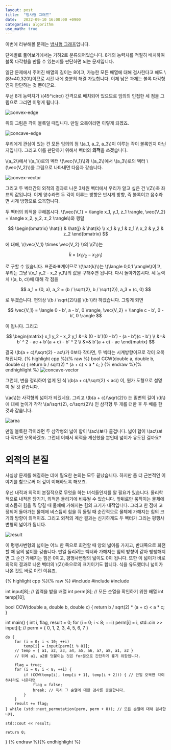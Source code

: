 ```yaml
---
layout: post
title:  "방사형 그래프"
date:   2022-09-10 16:00:00 +0900
categories: algorithm
use_math: true
---
```


이번에 리뷰해볼 문제는 [방사형 그래프][q]입니다.

단계별로 풀어보기에서는 기하2로 분류되어있습니다. 8개의 능력치를 적절히 배치하여 볼록 다각형을 만들 수 있는지를 판단하면 되는 문제입니다.

일단 문제에서 주어진 배열의 길이는 8이고, 가능한 모든 배열에 대해 검사한다고 해도 \\(8!=40,320\\)이므로 시간 내에 충분히 해결 가능합니다. 이제 남은 과제는 볼록 다각형인지 판단하는 것 뿐이군요.

우선 8개 능력치가 \\(45^\circ\\) 간격으로 배치되어 있으므로 임의의 인접한 세 점을 그림으로 그리면 이렇게 됩니다.

![convex-edge](/assets/images/2022-09-10-parameter-convex/convex-edge.jpg)

위의 그림은 각이 볼록일 때입니다. 만일 오목이라면 이렇게 되겠죠.

![concave-edge](/assets/images/2022-09-10-parameter-convex/concave-edge.jpg)

우리에게 관심이 있는 건 모든 임의의 점 \\(a_1, a_2, a_3\\)이 이루는 각이 볼록인지 아닌지입니다. 그리고 이를 판단하기 위해서 벡터의 <strong>외적</strong>을 쓰겠습니다.

\\(a_2\\)에서 \\(a_1\\)로의 벡터 \\(\vec{V_1}\\)과 \\(a_2\\)에서 \\(a_3\\)로의 벡터 \\(\vec{V_2}\\)를 그림으로 나타내면 다음과 같습니다.

![convex-vector](/assets/images/2022-09-10-parameter-convex/convex-vector.jpg)

그리고 두 벡터간의 외적의 결과로 나온 3차원 벡터에서 우리가 알고 싶은 건 \\(Z\\)축 좌표의 값입니다. 이게 양수라면 두 각이 이루는 방향은 반시계 방향, 즉 볼록이고 음수라면 시계 방향으로 오목합니다.

두 벡터의 외적을 구해봅시다. \\(\vec{V_1} = \langle x_1, y_1, z_1 \rangle, \vec{V_2} = \langle x_2, y_2, z_2 \rangle\\)와 행렬

$$
\begin{bmatrix}
\hat{i} & \hat{j} & \hat{k} \\
x_1 & y_1 & z_1 \\
x_2 & y_2 & z_2
\end{bmatrix}
$$

에 대해, \\(\vec{V_1} \times \vec{V_2} \\)의 \\(Z\\)는

$$
\hat{k} \times (x_1 y_2 - x_2 y_1)
$$

로 구할 수 있습니다. 표준좌표계이므로 \\(\hat{k}\\)는 \\(\langle 0,0,1 \rangle\\)이고, 우리는 그냥 \\(x_1 y_2 - x_2 y_1\\)의 값을 구해주면 됩니다. 다시 돌아가봅시다. 세 능력치 \\(a, b, c\\)에 대해 각 점을

$$
a_1 = (0, a), a_2 = (b / \sqrt{2}, b / \sqrt{2}), a_3 = (c, 0)
$$

로 두겠습니다. 편의상 \\(b / \sqrt{2}\\)를 \\(b'\\)라 하겠습니다. 그렇게 되면

$$
\vec{V_1} = \langle 0 - b', a - b', 0 \rangle, \vec{V_2} = \langle c - b', 0 - b', 0 \rangle
$$

이 됩니다. 그리고

$$
\begin{matrix}
x_1 y_2 - x_2 y_1 &=& (0 - b')(0 - b') - (a - b')(c - b') \\
&=& b' ^ 2 - ac + b'(a + c) - b' ^ 2 \\
&=& b'(a + c) - ac
\end{matrix}
$$

결국 \\(b(a + c)/\sqrt{2} - ac\\)가 0보다 작다면, 두 벡터는 시계방향이므로 각이 오목해집니다.
{% highlight cpp %}{% raw %}
bool CCW(double a, double b, double c) { return b / sqrt(2) * (a + c) < a * c; }
{% endraw %}{% endhighlight %}
![concave-vector](/assets/images/2022-09-10-parameter-convex/concave-vector.jpg)

그런데, 변을 정리하여 얻게 된 식 \\(b(a + c)/\sqrt{2} < ac\\) 이, 뭔가 도형으로 설명이 될 것 같습니다.

\\(ac\\)는 사각형의 넓이가 되겠네요. 그리고 \\(b(a + c)/\sqrt{2}\\) 는 밑변의 길이 \\(b\\)에 대해 높이가 각각 \\(a/\sqrt{2}, c/\sqrt{2}\\) 인 삼각형 두 개를 더한 후 두 배를 한 것과 같습니다.

![area](/assets/images/2022-09-10-parameter-convex/area.jpg)

만일 볼록한 각이라면 두 삼각형의 넓이 합이 \\(ac\\)보다 클겁니다. 넓이 합이 \\(ac\\)보다 작다면 오목하겠죠. 그런데 어째서 외적을 계산했을 뿐인데 넓이가 유도된 걸까요?

# 외적의 본질

사실상 문제를 해결하는 데에 필요한 논의는 모두 끝났습니다. 하지만 좀 더 근본적인 이야기를 함으로써 더 깊이 이해하도록 해보죠.

우선 내적과 외적이 본질적으로 무엇을 하는 녀석들인지를 알 필요가 있습니다. 물리학적으로 내적은 당기기, 외적은 돌리기에 비유될 수 있습니다. 앞뒤로만 움직이는 물체에 비스듬히 힘을 줘 당길 때 물체에 가해지는 힘의 크기가 내적입니다. 그리고 한 점에 고정되어 돌아가는 물체에 비스듬히 힘을 줘 돌릴 때 순간적으로 물체에 가해지는 힘의 크기와 방향이 외적이죠. 그리고 외적의 계산 결과는 신기하게도 두 벡터가 그리는 평행사변형의 넓이가 됩니다.

![result](/assets/images/2022-09-10-parameter-convex/cross-product.jpg)

이 평행사변형의 넓이는 어느 한 쪽으로 회전할 때 양의 넓이를 가지고, 반대쪽으로 회전할 때 음의 넓이를 갖습니다. 만일 돌리려는 벡터와 가해지는 힘의 방향이 같아 팽팽해지면 그 순간 가해지는 힘은 0이고, 평행사변형의 넓이도 0이 됩니다. 또한 이 넓이가 바로 외적의 결과로 나온 벡터의 \\(Z\\)축으로의 크기이기도 합니다. 식을 유도했더니 넓이가 나온 것도 바로 이런 이유죠.

{% highlight cpp %}{% raw %}
#include <iostream>
#include <cmath>
#include <algorithm>

int input[8]; // 입력을 받을 배열
int perm[8]; // 모든 순열을 확인하기 위한 배열
int temp[10];

bool CCW(double a, double b, double c) { return b / sqrt(2) * (a + c) < a * c; }

int main() {
    int i, flag, result = 0;
    for (i = 0; i < 8; ++i) perm[i] = i, std::cin >> input[i];
    // perm = { 0, 1, 2, 3, 4, 5, 6, 7 }
    
    do {
        for (i = 0; i < 10; ++i)
            temp[i] = input[perm[i % 8]];
        // temp = { a1, a2, a3, a4, a5, a6, a7, a8, a1, a2 }
        // 뒤에 a1, a2를 덧붙이는 것은 for문으로 간단하게 훑기 위함입니다.

        flag = true;
        for (i = 0; i < 8; ++i) {
            if (CCW(temp[i], temp[i + 1], temp[i + 2])) { // 만일 오목한 각이 하나라도 나온다면
                flag = false;
                break; // 즉시 그 순열에 대한 검사를 종료합니다.
            }
        }
        result += flag;
    } while (std::next_permutation(perm, perm + 8)); // 모든 순열에 대해 검사합니다.

    std::cout << result;
    
    return 0;
}
{% endraw %}{% endhighlight %}

[q]:https://www.acmicpc.net/problem/25308